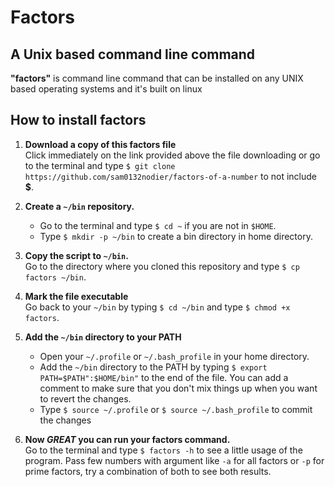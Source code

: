 # Factors

## A Unix based command line command

**"factors"** is command line command that can be installed on any UNIX based operating systems and it's built on linux

## How to install factors

1. **Download a copy of this factors file**<br/>
Click immediately on the link provided above the file downloading or go to the terminal and type `$ git clone https://github.com/sam0132nodier/factors-of-a-number` to not include **$**.

1. **Create a `~/bin` repository.**
	* Go to the terminal and type `$ cd ~` if you are not in `$HOME`.
	* Type `$ mkdir -p ~/bin` to create a bin directory in home directory.

1. **Copy the script to `~/bin`.**<br/>
Go to the directory where you cloned this repository and type `$ cp factors ~/bin`.

1. **Mark the file executable**<br/>
Go back to your `~/bin` by typing `$ cd ~/bin` and type `$ chmod +x factors`.

1. **Add the `~/bin` directory to your PATH**
	* Open your `~/.profile` or `~/.bash_profile` in your home directory.
	* Add the `~/bin` directory to the PATH by typing `$ export PATH=$PATH":$HOME/bin"` to the end of the file. You can add a comment to make sure that you don't mix things up when you want to revert the changes.
	* Type `$ source ~/.profile` or `$ source ~/.bash_profile` to commit the changes

1. **Now *GREAT* you can run your factors command.**<br/>
Go to the terminal and type `$ factors -h` to see a little usage of the program. Pass few numbers with argument like `-a` for all factors or `-p` for prime factors, try a combination of both to see both results.